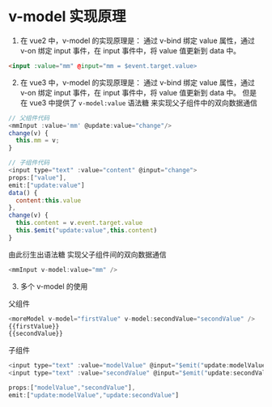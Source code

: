 # v-model 实现原理
1. 在 vue2 中，v-model 的实现原理是： 通过 v-bind 绑定 value 属性，通过 v-on 绑定 input 事件，在 input 事件中，将 value 值更新到 data 中。
```html
<input :value="mm" @input="mm = $event.target.value>
```

2. 在 vue3 中，v-model 的实现原理是： 通过 v-bind 绑定 value 属性，通过 v-on 绑定 input 事件，在 input 事件中，将 value 值更新到 data 中。
但是在 vue3 中提供了 `v-model:value` 语法糖 来实现父子组件中的双向数据通信
```javascript
// 父组件代码
<mmInput :value='mm' @update:value="change"/>
change(v) {
  this.mm = v;
}
```
```javascript
// 子组件代码
<input type="text" :value="content" @input="change">
props:["value"],
emit:["update:value"]
data() {
  content:this.value
},
change(v) {
  this.content = v.event.target.value
  this.$emit("update:value",this.content)
}
```
由此衍生出语法糖 实现父子组件间的双向数据通信
```javaScript
<mmInput v-model:value="mm" />
```

3. 多个 v-model 的使用

  父组件
  ```javascript
  <moreModel v-model="firstValue" v-model:secondValue="secondValue" />
  {{firstValue}}
  {{secondValue}}
  ```

  子组件
  ```javascript
  <input type="text" :value="modelValue" @input="$emit("update:modelValue",$event.target.value)">
  <input type="text" :value="secondValue" @input="$emit("update:secondValue",$event.target.value)">

  props:["modelValue","secondValue"],
  emit:["update:modelValue","update:secondValue"]
  ```
